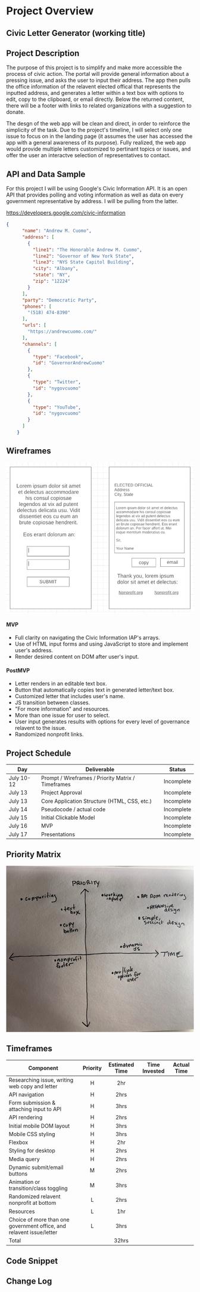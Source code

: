 # Project Overview

## Civic Letter Generator (working title)

## Project Description

The purpose of this project is to simplify and make more accessible the process of civic action. The portal will provide general information about a pressing issue, and asks the user to input their address. The app then pulls the office information of the relavent elected offical that represents the inputted address, and generates a letter within a text box with options to edit, copy to the clipboard, or email directly. Below the returned content, there will be a footer with links to related organizations with a suggestion to donate.

The desgn of the web app will be clean and direct, in order to reinforce the simplicity of the task. Due to the project's timeline, I will select only one issue to focus on in the landing page (it assumes the user has accessed the app with a general awareness of its purpose). Fully realized, the web app would provide multiple letters customized to pertinant topics or issues, and offer the user an interactve selection of representatives to contact.

## API and Data Sample

For this project I will be using Google's Civic Information API. It is an open API that provides polling and voting information as well as data on every government representative by address. I will be pulling from the latter.

https://developers.google.com/civic-information

```json
{
      "name": "Andrew M. Cuomo",
      "address": [
        {
          "line1": "The Honorable Andrew M. Cuomo",
          "line2": "Governor of New York State",
          "line3": "NYS State Capitol Building",
          "city": "Albany",
          "state": "NY",
          "zip": "12224"
        }
      ],
      "party": "Democratic Party",
      "phones": [
        "(518) 474-8390"
      ],
      "urls": [
        "https://andrewcuomo.com/"
      ],
      "channels": [
        {
          "type": "Facebook",
          "id": "GovernorAndrewCuomo"
        },
        {
          "type": "Twitter",
          "id": "nygovcuomo"
        },
        {
          "type": "YouTube",
          "id": "nygovcuomo"
        }
      ]
    }
```

## Wireframes

![wireframe](/assets/images/wireframes.png)

#### MVP 

* Full clarity on navigating the Civic Information IAP's arrays.
* Use of HTML input forms and using JavaScript to store and implement user's address.
* Render desired content on DOM after user's input.


#### PostMVP  

* Letter renders in an editable text box.
* Button that automatically copies text in generated letter/text box.
* Customized letter that includes user's name.
* JS transition between classes.
* "For more information" and resources.
* More than one issue for user to select.
* User input generates results with options for every level of governance relavent to the issue.
* Randomized nonprofit links.

## Project Schedule

|  Day | Deliverable | Status
|---|---| ---|
|July 10-12| Prompt / Wireframes / Priority Matrix / Timeframes | Incomplete
|July 13| Project Approval | Incomplete
|July 13| Core Application Structure (HTML, CSS, etc.) | Incomplete
|July 14| Pseudocode / actual code | Incomplete
|July 15| Initial Clickable Model  | Incomplete
|July 16| MVP | Incomplete
|July 17| Presentations | Incomplete

## Priority Matrix

![priority matrix](/assets/images/priority_matrix.png)

## Timeframes

| Component | Priority | Estimated Time | Time Invested | Actual Time |
| --- | :---: |  :---: | :---: | :---: |
| Researching issue, writing web copy and letter | H | 2hr | | |
| API navigation | H | 2hrs | | |
| Form submission & attaching input to API | H | 3hrs | | |
| API rendering | H | 2hrs | | |
| Initial mobile DOM layout | H | 3hrs | | |
| Mobile CSS styling | H | 3hrs | | |
| Flexbox | H | 2hr | | |
| Styling for desktop | H | 2hrs | | |
| Media query | H | 2hrs | | |
| Dynamic submit/email buttons | M | 2hrs | | |
| Animation or transition/class toggling | M | 3hrs | | |
| Randomized relavent nonprofit at bottom | L | 2hrs | | |
| Resources | L | 1hr | | |
| Choice of more than one government office, and relavent issue/letter | L | 3hrs | | |
| Total ||32hrs | | |

## Code Snippet



## Change Log


